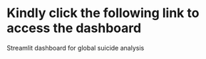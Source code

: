 # Kindly click the following link to access the dashboard
Streamlit dashboard for global suicide analysis
